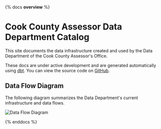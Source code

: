 {% docs __overview__ %}
# Cook County Assessor Data Department Catalog

This site documents the data infrastructure created and used by
the Data Department of the Cook County Assessor's Office.

These docs are under active development and are generated automatically using
[dbt](https://docs.getdbt.com/docs/introduction). You can view the source code
on [GitHub](https://github.com/ccao-data/data-architecture/).

## Data Flow Diagram

The following diagram summarizes the Data Department's current infrastructure and data flows.

![Data Flow Diagram](/data-architecture/assets/dataflow-diagram.svg)

{% enddocs %}

